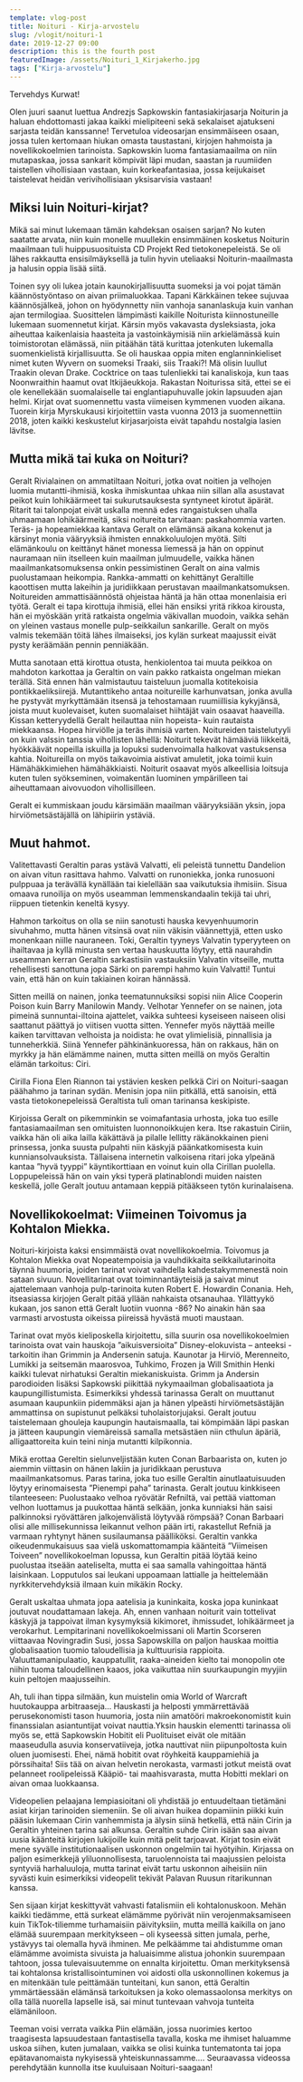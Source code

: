 ```yaml
---
template: vlog-post
title: Noituri - Kirja-arvostelu
slug: /vlogit/noituri-1
date: 2019-12-27 09:00
description: this is the fourth post
featuredImage: /assets/Noituri_1_Kirjakerho.jpg
tags: ["Kirja-arvostelu"]
---
```

Tervehdys Kurwat! 

Olen juuri saanut luettua Andrezjs Sapkowskin fantasiakirjasarja Noiturin ja haluan ehdottomasti jakaa kaikki mielipiteeni sekä sekalaiset ajatukseni sarjasta teidän kanssanne! Tervetuloa videosarjan ensimmäiseen osaan, jossa tulen kertomaan hiukan omasta taustastani, kirjojen hahmoista ja novellikokoelmien tarinoista. 
Sapkowskin luoma fantasiamaailma on niin mutapaskaa, jossa sankarit kömpivät läpi mudan, saastan ja ruumiiden taistellen vihollisiaan vastaan, kuin korkeafantasiaa, jossa keijukaiset taistelevat heidän verivihollisiaan yksisarvisia vastaan!
## Miksi luin Noituri-kirjat?

Mikä sai minut lukemaan tämän kahdeksan osaisen sarjan? No kuten saatatte arvata, niin kuin monelle muullekin ensimmäinen kosketus Noiturin maailmaan tuli huippusuosituista CD Projekt Red tietokonepeleistä. Se oli lähes rakkautta ensisilmäyksellä ja tulin hyvin uteliaaksi Noiturin-maailmasta ja halusin oppia lisää siitä.

Toinen syy oli lukea jotain kaunokirjallisuutta suomeksi ja voi pojat tämän käännöstyöntaso on aivan priimaluokkaa. Tapani Kärkkäinen tekee sujuvaa käännösjälkeä, johon on hyödynnetty niin vanhoja sananlaskuja kuin vanhan ajan termilogiaa. Suosittelen lämpimästi kaikille Noiturista kiinnostuneille lukemaan suomennetut kirjat. Kärsin myös vakavasta dysleksiasta, joka aiheuttaa kaikenlaisia haasteita ja vastoinkäymisiä niin arkielämässä kuin toimistorotan elämässä, niin pitäähän tätä kurittaa jotenkuten lukemalla suomenkielistä kirjallisuutta. Se oli hauskaa oppia miten englanninkieliset nimet kuten Wyvern on suomeksi Traaki, siis Traaki?! Mä olisin luullut Traakin olevan Drake. Cocktrice on taas tulenliekki tai kanaliskoja, kun taas Noonwraithin haamut ovat Itkijäeukkoja.
Rakastan Noiturissa sitä, ettei se ei ole kenellekään suomalaiselle tai englantiapuhuvalle jokin lapsuuden ajan helmi. Kirjat ovat suomennettu vasta viimeisen kymmenen vuoden aikana. Tuorein kirja Myrskukausi kirjoitettiin vasta vuonna 2013 ja suomennettiin 2018, joten kaikki keskustelut kirjasarjoista eivät tapahdu nostalgia lasien lävitse.

## Mutta mikä tai kuka on Noituri?

Geralt Rivialainen on ammatiltaan Noituri, jotka ovat noitien ja velhojen luomia mutantti-ihmisiä, koska ihmiskuntaa uhkaa niin sillan alla asustavat peikot kuin lohikäärmeet tai sukurutsauksesta syntyneet kirotut äpärät. Ritarit tai talonpojat eivät uskalla mennä edes rangaistuksen uhalla uhmaamaan lohikäärmeitä, siksi noitureita tarvitaan: paskahommia varten. Teräs- ja hopeamiekkaa kantava Geralt on elämänsä aikana kokenut ja kärsinyt monia vääryyksiä ihmisten ennakkoluulojen myötä. Silti elämänkoulu on keittänyt hänet monessa liemessä ja hän on oppinut nauramaan niin itselleen kuin maailman julmuudelle, vaikka hänen maailmankatsomuksensa onkin pessimistinen Geralt on aina valmis puolustamaan heikompia. Rankka-ammatti on kehittänyt Geraltille kaoottisen mutta lakeihin ja juridiikkaan perustavan maailmankatsomuksen. Noitureiden ammattisäännöstä ohjeistaa häntä ja hän ottaa monenlaisia eri työtä. Geralt ei tapa kirottuja ihmisiä, ellei hän ensiksi yritä rikkoa kirousta, hän ei myöskään yritä ratkaista ongelmia väkivallan muodoin, vaikka sehän on yleinen vastaus monelle pulp-seikkailun sankarille. Geralt on myös valmis tekemään töitä lähes ilmaiseksi, jos kylän surkeat maajussit eivät pysty keräämään pennin penniäkään. 

Mutta sanotaan että kirottua otusta, henkiolentoa tai muuta peikkoa on mahdoton karkottaa ja Geraltin on vain pakko ratkaista ongelman miekan terällä. Sitä ennen hän valmistautuu taisteluun juomalla kotitekoisia pontikkaeliksiirejä. Mutanttikeho antaa noitureille karhunvatsan, jonka avulla he pystyvät myrkyttämään itsensä ja tehostamaan ruumiillisia kykyjänsä, joista muut kuolevaiset, kuten suomalaiset hiihtäjät vain osaavat haaveilla.
Kissan ketteryydellä Geralt heilauttaa niin hopeista- kuin rautaista miekkaansa. Hopea hirviölle ja teräs ihmisiä varten. Noitureiden taistelutyyli on kuin valssin tanssia vihollisten lähellä: Noiturit tekevät hämääviä liikkeitä, hyökkäävät nopeilla iskuilla ja lopuksi sudenvoimalla halkovat vastuksensa kahtia.  Noitureilla on myös taikavoimia aistivat amuletit, joka toimii kuin Hämähäkkimiehen hämähäkkiaisti. Noiturit osaavat myös alkeellisia loitsuja kuten tulen syökseminen, voimakentän luominen ympärilleen tai aiheuttamaan aivovuodon vihollisilleen.

Geralt ei kummiskaan joudu kärsimään maailman vääryyksiään yksin, jopa hirviömetsästäjällä on lähipiirin ystäviä. 

## Muut hahmot.

Valitettavasti Geraltin paras ystävä Valvatti, eli peleistä tunnettu Dandelion on aivan vitun rasittava hahmo. Valvatti on runoniekka, jonka runosuoni pulppuaa ja terävällä kynällään tai kielellään saa vaikutuksia ihmisiin. Sisua omaava runoilija on myös useamman lemmenskandaalin tekijä tai uhri, riippuen tietenkin keneltä kysyy.

Hahmon tarkoitus on olla se niin sanotusti hauska kevyenhuumorin sivuhahmo, mutta hänen vitsinsä ovat niin väkisin väännettyjä, etten usko monenkaan niille nauraneen. Toki, Geraltin tyyneys Valvatin typeryyteen on ihailtavaa ja kyllä minusta sen vertaa hauskuutta löytyy, että naurahdin useamman kerran Geraltin sarkastisiin vastauksiin Valvatin vitseille, mutta rehellisesti sanottuna jopa Särki on parempi hahmo kuin Valvatti! Tuntui vain, että hän on kuin takiainen koiran hännässä.

Sitten meillä on nainen, jonka teematunnuksiksi sopisi niin Alice Cooperin Poison kuin Barry Manilowin Mandy. Velhotar Yennefer on se nainen, jota pimeinä sunnuntai-iltoina ajattelet, vaikka suhteesi kyseiseen naiseen olisi saattanut päättyä jo viitisen vuotta sitten. Yennefer myös näyttää meille kaiken tarvittavan velhoista ja noidista: he ovat ylimielisiä, pinnallisia ja tunneherkkiä. Siinä Yennefer pähkinänkuoressa, hän on rakkaus, hän on myrkky ja hän elämämme nainen, mutta sitten meillä on myös Geraltin elämän tarkoitus: Ciri.

Cirilla Fiona Elen Riannon tai ystävien kesken pelkkä Ciri on Noituri-saagan päähahmo ja tarinan sydän. Menisin jopa niin pitkällä, että sanoisin, että vasta tietokonepeleissä Geraltista tuli oman tarinansa keskipiste.

Kirjoissa Geralt on pikemminkin se voimafantasia urhosta, joka tuo esille fantasiamaailman sen omituisten luonnonoikkujen kera. Itse rakastuin Ciriin, vaikka hän oli aika lailla käkättävä ja pilalle lellitty räkänokkainen pieni prinsessa, jonka suusta pulpahti niin käskyjä päänkatkomisesta kuin kunniansolvauksista.
Tällaisena internetin valkoisena ritari joka ylpeänä kantaa ”hyvä tyyppi” käyntikorttiaan en voinut kuin olla Cirillan puolella. Loppupeleissä hän on vain yksi typerä platinablondi muiden naisten keskellä, jolle Geralt joutuu antamaan keppiä pitääkseen tytön kurinalaisena.

## Novellikokoelmat: Viimeinen Toivomus ja Kohtalon Miekka.

Noituri-kirjoista kaksi ensimmäistä ovat novellikokoelmia. Toivomus ja Kohtalon Miekka ovat Nopeatempoisia ja vauhdikkaita seikkailutarinoita täynnä huumoria, joiden tarinat voivat vaihdella kahdestakymmenestä noin sataan sivuun. Novellitarinat ovat toiminnantäyteisiä ja saivat minut ajattelemaan vanhoja pulp-tarinoita kuten Robert E. Howardin Conania. Heh, itseasiassa kirjojen Geralt pitää yllään nahkaista otsanauhaa. Yllättyykö kukaan, jos sanon että Geralt luotiin vuonna -86?  No ainakin hän saa varmasti arvostusta oikeissa piireissä hyvästä muoti maustaan.

Tarinat ovat myös kieliposkella kirjoitettu, silla suurin osa novellikokoelmien tarinoista ovat vain hauskoja ”aikuisversioita” Disney-elokuvista – anteeksi - tarkoitin ihan Grimmin ja Andersenin satuja. Kaunotar ja Hirviö, Merenneito, Lumikki ja seitsemän maarosvoa, Tuhkimo, Frozen ja Will Smithin Henki kaikki tulevat nirhatuksi Geraltin miekaniskuista. Grimm ja Andersin parodioiden lisäksi Sapkowski piikittää nykymaailman globalisaatiota ja kaupungillistumista. Esimerkiksi yhdessä tarinassa Geralt on muuttanut asumaan kaupunkiin pidemmäksi ajan ja hänen ylpeästi hirviömetsästäjän ammattinsa on supistunut pelkäksi tuholaistorjujaksi. Geralt joutuu taistelemaan ghouleja kaupungin hautaismaalla, tai kömpimään läpi paskan ja jätteen kaupungin viemäreissä samalla metsästäen niin cthulun äpäriä, alligaattoreita kuin teini ninja mutantti kilpikonnia. 

Mikä erottaa Gereltin sielunveljistään kuten Conan Barbaarista on, kuten jo aiemmin viittasin on hänen lakiin ja juridikkaan perustuva maailmankatsomus. Paras tarina, joka tuo esille Geraltin ainutlaatuisuuden löytyy erinomaisesta ”Pienempi paha” tarinasta. Geralt joutuu kinkkiseen tilanteeseen: Puolustaako velhoa ryövätär Refniltä, vai pettää viattoman velhon luottamus ja puukottaa häntä selkään, jonka kunniaksi hän saisi palkinnoksi ryövättären jalkojenvälistä löytyvää römpsää? Conan Barbaari olisi alle millisekunnissa leikannut velhon pään irti, rakastellut Refniä ja varmaan ryhtynyt hänen susilaumansa päälliköksi.
Geraltin vankka oikeudenmukaisuus saa vielä uskomattomampia käänteitä ”Viimeisen Toiveen” novellikokoelman lopussa, kun Geraltin pitää löytää keino puolustaa itseään aateliselta, mutta ei saa samalla vahingoittaa häntä laisinkaan. Lopputulos sai leukani uppoamaan lattialle ja heittelemään nyrkkitervehdyksiä ilmaan kuin mikäkin Rocky.  

Geralt uskaltaa uhmata jopa aatelisia ja kuninkaita, koska jopa kuninkaat joutuvat noudattamaan lakeja. Ah, ennen vanhaan noiturit vain tottelivat käskyjä ja tappoivat ilman kysymyksiä kikimoret, ihmissudet, lohikäärmeet ja verokarhut. Lempitarinani novellikokoelmissani oli Martin Scorseren viittaavaa Novingradin Susi, jossa Sapowskilla on paljon hauskaa moittia globalisaation tuomio taloudellisia ja kulttuurisia rappioita. Valuuttamanipulaatio, kauppatullit, raaka-aineiden kielto tai monopolin ote niihin tuoma taloudellinen kaaos, joka vaikuttaa niin suurkaupungin myyjiin kuin peltojen maajusseihin.

Ah, tuli ihan tippa silmään, kun muistelin omia World of Warcraft huutokauppa arbitraaseja… Hauskasti ja helposti ymmärrettävää perusekonomisti tason huumoria, josta niin amatööri makroekonomistit kuin finanssialan asiantuntijat voivat nauttia.Yksin hauskin elementti tarinassa oli myös se, että Sapkowskin Hobitit eli Puolituiset eivät ole mitään maaseudulla asuvia konservatiiveja, jotka nauttivat niin piipunpoltosta kuin oluen juomisesti. Ehei, nämä hobitit ovat röyhkeitä kauppamiehiä ja pörssihaita! Siis tää on aivan helvetin nerokasta, varmasti jotkut meistä ovat pelanneet roolipeleissä Kääpiö- tai maahisvarasta, mutta Hobitti meklari on aivan omaa luokkaansa.

Videopelien pelaajana lempiasioitani oli yhdistää jo entuudeltaan tietämäni asiat kirjan tarinoiden siemeniin. Se oli aivan huikea dopamiinin piikki kuin pääsin lukemaan Cirin vanhemmista ja älysin siinä hetkellä, että näin Cirin ja Geraltin yhteinen tarina sai alkunsa. Geraltin suhde Cirin isään saa aivan uusia käänteitä kirjojen lukijoille kuin mitä pelit tarjoavat. Kirjat tosin eivät mene syvälle institutionaalisen uskonnon ongelmiin tai hyötyihin. Kirjassa on paljon esimerkkejä yliluonnollisesta, taruolennoista tai maajussien peloista syntyviä harhaluuloja, mutta tarinat eivät tartu uskonnon aiheisiin niin syvästi kuin esimerkiksi videopelit tekivät Palavan Ruusun ritarikunnan kanssa.

Sen sijaan kirjat keskittyvät vahvasti fatalismiin eli kohtalonuskoon. Mehän kaikki tiedämme, että surkeat elämämme pyörivät niin verojenmaksamiseen kuin TikTok-tiliemme turhamaisiin päivityksiin, mutta meillä kaikilla on jano elämää suurempaan merkitykseen – oli kyseessä sitten jumala, perhe, ystävyys tai olemalla hyvä ihminen. Me pelkäämme tai ahdistumme oman elämämme avoimista sivuista ja haluaisimme alistua johonkin suurempaan tahtoon, jossa tulevaisuutemme on ennalta kirjoitettu.  Oman merkityksensä tai kohtalonsa kristallisointuminen voi aidosti olla uskonnollinen kokemus ja en mitenkään tule peittämään tunteitani, kun sanon, että Geraltin ymmärtäessään elämänsä tarkoituksen ja koko olemassaolonsa merkitys on olla tällä nuorella lapselle isä, sai minut tuntevaan vahvoja tunteita elämäniloon.

Teeman voisi verrata vaikka Piin elämään, jossa nuorimies kertoo traagisesta lapsuudestaan fantastisella tavalla, koska me ihmiset haluamme uskoa siihen, kuten jumalaan, vaikka se olisi kuinka tuntematonta tai jopa epätavanomaista nykyisessä yhteiskunnassamme….
Seuraavassa videossa perehdytään kunnolla itse kuuluisaan Noituri-saagaan!
